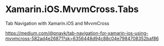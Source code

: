 # Xamarin.iOS.MvvmCross.Tabs
Tab Navigation with Xamarin.iOS and MvvmCross


https://medium.com/@pnavk/tab-navigation-for-xamarin-ios-using-mvvmcross-582ad4e26871?sk=6356448d94c88c04e7984708352baf86

